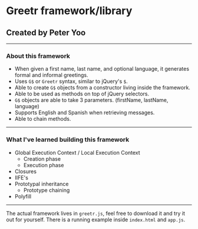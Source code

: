 # Greetr framework/library
## Created by Peter Yoo

---

### **About this framework**
* When given a first name, last name, and optional language, it generates formal and informal greetings.
* Uses `G$` or `Greetr` syntax, similar to jQuery's `$`.
* Able to create `G$` objects from a constructor living inside the framework.
* Able to be used as methods on top of jQuery selectors.
* `G$` objects are able to take 3 parameters. (firstName, lastName, language)
* Supports English and Spanish when retrieving messages.
* Able to chain methods.

---

### **What I've learned building this framework**
* Global Execution Context / Local Execution Context
  * Creation phase
  * Execution phase
* Closures
* IIFE's
* Prototypal inheritance
  * Prototype chaining
* Polyfill

---

The actual framework lives in `greetr.js`, feel free to download it and try it out for yourself. There is a running example inside `index.html` and `app.js`.